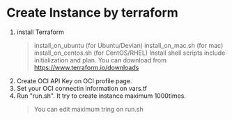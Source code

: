 # Create Instance by terraform

1. install Terraform
    > install_on_ubuntu (for Ubuntu/Devian)
    > install_on_mac.sh (for mac)
    > install_on_centos.sh (for CentOS/RHEL)
    > Install shell scripts include initialization and plan.
    > You can download from https://www.terraform.io/downloads
2. Create OCI API Key on OCI profile page.
3. Set your OCI connectin information on vars.tf
4. Run "run.sh". It try to create instance maximum 1000times.
    > You can edit maximum tring on run.sh

